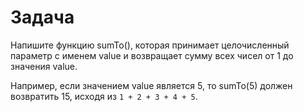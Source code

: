 # Задача
Напишите функцию sumTo(), которая принимает целочисленный параметр с именем
value и возвращает сумму всех чисел от 1 до значения value.

Например, если значением value является 5, то sumTo(5) должен возвратить 15,
исходя из ```1 + 2 + 3 + 4 + 5```.
